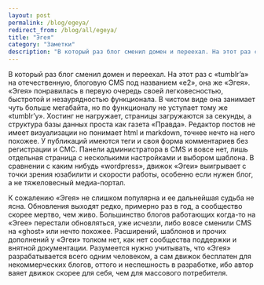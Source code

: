 ```yaml
---
layout: post
permalink: /blog/egeya/
redirect_from: /blog/all/egeya/
title: "Эгея"
category: "Заметки"
description: "В который раз блог сменил домен и переехал. На этот раз с «tumblr’a» на отечественную, блоговую CMS под названием «e2», она же «Эгея». «Эгея» понравилась в первую очередь своей легковесностью, быстротой и незаурядностью функционала. В чистом виде она занимает чуть больше мегабайта, но по функционалу не уступает тому же «tumblr’у». Хостинг не нагружает, страницы загружаются за секунды, а структура базы данных проста как газета «Правда». Редактор постов не имеет визуализации но понимает html и markdown, точнее нечто на него похожее. У публикаций имеются теги и своя форма комментариев без регистрации и СМС. Панели администратора в CMS и вовсе нет, лишь отдельная страница с несколькими настройками и выбором шаблона. В сравнении с каким нибудь «wordpress», движок «Эгеи» выигрывает с точки зрения юзабилити и скорости работы, особенно если нужен блог, а не тяжеловесный медиа-портал."
---
```


В который раз блог сменил домен и переехал. На этот раз с «tumblr’a» на отечественную, блоговую CMS под названием «e2», она же «Эгея». «Эгея» понравилась в первую очередь своей легковесностью, быстротой и незаурядностью функционала. В чистом виде она занимает чуть больше мегабайта, но по функционалу не уступает тому же «tumblr’у». Хостинг не нагружает, страницы загружаются за секунды, а структура базы данных проста как газета «Правда». Редактор постов не имеет визуализации но понимает html и markdown, точнее нечто на него похожее. У публикаций имеются теги и своя форма комментариев без регистрации и СМС. Панели администратора в CMS и вовсе нет, лишь отдельная страница с несколькими настройками и выбором шаблона. В сравнении с каким нибудь «wordpress», движок «Эгеи» выигрывает с точки зрения юзабилити и скорости работы, особенно если нужен блог, а не тяжеловесный медиа-портал.

К сожалению «Эгея» не слишком популярна и ее дальнейшая судьба не ясна. Обновления выходят редко, примерно раз в год, а сообщество скорее мертво, чем живо. Большинство блогов работающих когда-то на «Эгее» перестали обновляться, уже исчезли, либо вовсе сменили CMS на «ghost» или нечто похожее. Расширений, шаблонов и прочих дополнений у «Эгеи» толком нет, как нет сообщества поддержки и внятной документации. Разумеется нужно учитывать, что «Эгея» разрабатывается всего одним человеком, а сам движок бесплатен для некоммерческих блогов, оттого и неспешность в разработке, ибо автор ваяет движок скорее для себя, чем для массового потребителя.